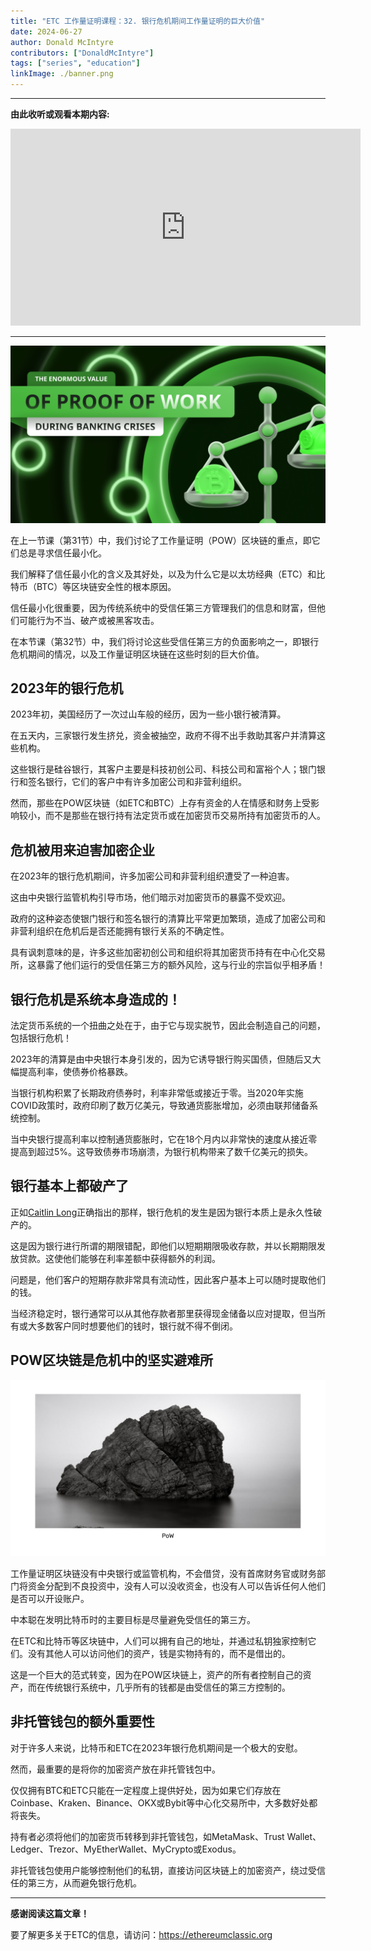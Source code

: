 ```yaml
---
title: "ETC 工作量证明课程：32. 银行危机期间工作量证明的巨大价值"
date: 2024-06-27
author: Donald McIntyre
contributors: ["DonaldMcIntyre"]
tags: ["series", "education"]
linkImage: ./banner.png
---
```


---
**由此收听或观看本期内容:**

<iframe width="560" height="315" src="https://www.youtube.com/embed/Hb-Pnh5BbGs" title="YouTube video player" frameborder="0" allow="accelerometer; autoplay; clipboard-write; encrypted-media; gyroscope; picture-in-picture; web-share" allowfullscreen></iframe>

---

![](./banner.png)

在上一节课（第31节）中，我们讨论了工作量证明（POW）区块链的重点，即它们总是寻求信任最小化。

我们解释了信任最小化的含义及其好处，以及为什么它是以太坊经典（ETC）和比特币（BTC）等区块链安全性的根本原因。

信任最小化很重要，因为传统系统中的受信任第三方管理我们的信息和财富，但他们可能行为不当、破产或被黑客攻击。

在本节课（第32节）中，我们将讨论这些受信任第三方的负面影响之一，即银行危机期间的情况，以及工作量证明区块链在这些时刻的巨大价值。

## 2023年的银行危机

2023年初，美国经历了一次过山车般的经历，因为一些小银行被清算。

在五天内，三家银行发生挤兑，资金被抽空，政府不得不出手救助其客户并清算这些机构。

这些银行是硅谷银行，其客户主要是科技初创公司、科技公司和富裕个人；银门银行和签名银行，它们的客户中有许多加密公司和非营利组织。

然而，那些在POW区块链（如ETC和BTC）上存有资金的人在情感和财务上受影响较小，而不是那些在银行持有法定货币或在加密货币交易所持有加密货币的人。

## 危机被用来迫害加密企业

在2023年的银行危机期间，许多加密公司和非营利组织遭受了一种迫害。

这由中央银行监管机构引导市场，他们暗示对加密货币的暴露不受欢迎。

政府的这种姿态使银门银行和签名银行的清算比平常更加繁琐，造成了加密公司和非营利组织在危机后是否还能拥有银行关系的不确定性。

具有讽刺意味的是，许多这些加密初创公司和组织将其加密货币持有在中心化交易所，这暴露了他们运行的受信任第三方的额外风险，这与行业的宗旨似乎相矛盾！

## 银行危机是系统本身造成的！

法定货币系统的一个扭曲之处在于，由于它与现实脱节，因此会制造自己的问题，包括银行危机！

2023年的清算是由中央银行本身引发的，因为它诱导银行购买国债，但随后又大幅提高利率，使债券价格暴跌。

当银行机构积累了长期政府债券时，利率非常低或接近于零。当2020年实施COVID政策时，政府印刷了数万亿美元，导致通货膨胀增加，必须由联邦储备系统控制。

当中央银行提高利率以控制通货膨胀时，它在18个月内以非常快的速度从接近零提高到超过5%。这导致债券市场崩溃，为银行机构带来了数千亿美元的损失。

## 银行基本上都破产了

正如[Caitlin Long](https://x.com/CaitlinLong_)正确指出的那样，银行危机的发生是因为银行本质上是永久性破产的。

这是因为银行进行所谓的期限错配，即他们以短期期限吸收存款，并以长期期限发放贷款。这使他们能够在利率差额中获得额外的利润。

问题是，他们客户的短期存款非常具有流动性，因此客户基本上可以随时提取他们的钱。

当经济稳定时，银行通常可以从其他存款者那里获得现金储备以应对提取，但当所有或大多数客户同时想要他们的钱时，银行就不得不倒闭。

## POW区块链是危机中的坚实避难所

![](./1.png)

工作量证明区块链没有中央银行或监管机构，不会借贷，没有首席财务官或财务部门将资金分配到不良投资中，没有人可以没收资金，也没有人可以告诉任何人他们是否可以开设账户。

中本聪在发明比特币时的主要目标是尽量避免受信任的第三方。

在ETC和比特币等区块链中，人们可以拥有自己的地址，并通过私钥独家控制它们。没有其他人可以访问他们的资产，钱是实物持有的，而不是借出的。

这是一个巨大的范式转变，因为在POW区块链上，资产的所有者控制自己的资产，而在传统银行系统中，几乎所有的钱都是由受信任的第三方控制的。

## 非托管钱包的额外重要性

对于许多人来说，比特币和ETC在2023年银行危机期间是一个极大的安慰。

然而，最重要的是将你的加密资产放在非托管钱包中。

仅仅拥有BTC和ETC只能在一定程度上提供好处，因为如果它们存放在Coinbase、Kraken、Binance、OKX或Bybit等中心化交易所中，大多数好处都将丧失。

持有者必须将他们的加密货币转移到非托管钱包，如MetaMask、Trust Wallet、Ledger、Trezor、MyEtherWallet、MyCrypto或Exodus。

非托管钱包使用户能够控制他们的私钥，直接访问区块链上的加密资产，绕过受信任的第三方，从而避免银行危机。

---

**感谢阅读这篇文章！**

要了解更多关于ETC的信息，请访问：https://ethereumclassic.org
